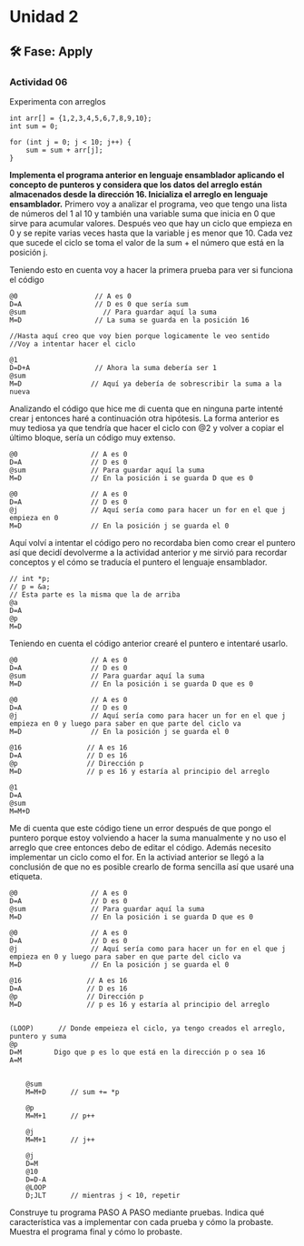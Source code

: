 # Unidad 2


## 🛠 Fase: Apply

### Actividad 06
Experimenta con arreglos

```
int arr[] = {1,2,3,4,5,6,7,8,9,10};
int sum = 0;

for (int j = 0; j < 10; j++) {
    sum = sum + arr[j];
}
```

**Implementa el programa anterior en lenguaje ensamblador aplicando el concepto de punteros y considera que los datos del arreglo están almacenados desde la dirección 16. Inicializa el arreglo en lenguaje ensamblador.**
Primero voy a analizar el programa, veo que tengo una lista de números del 1 al 10 y también una variable suma que inicia en 0 que sirve para acumular valores. Después veo que hay un ciclo que empieza en 0 y se repite varias veces hasta que la variable j es menor que 10. Cada vez que sucede el ciclo se toma el valor de la sum + el número que está en la posición j.

Teniendo esto en cuenta voy a hacer la primera prueba para ver si funciona el código 

```
@0                   // A es 0
D=A                  // D es 0 que sería sum
@sum                   // Para guardar aquí la suma
M=D                  // La suma se guarda en la posición 16

//Hasta aquí creo que voy bien porque logicamente le veo sentido
//Voy a intentar hacer el ciclo

@1
D=D+A                // Ahora la suma debería ser 1
@sum
M=D                 // Aquí ya debería de sobrescribir la suma a la nueva

```
Analizando el código que hice me di cuenta que en ninguna parte intenté crear j entonces haré a continuación otra hipótesis. La forma anterior es muy tediosa ya que tendría que hacer el ciclo con @2 y volver a copiar el último bloque, sería un código muy extenso.

```
@0                  // A es 0
D=A                 // D es 0
@sum                // Para guardar aquí la suma
M=D                 // En la posición i se guarda D que es 0

@0                  // A es 0
D=A                 // D es 0
@j                  // Aquí sería como para hacer un for en el que j empieza en 0
M=D                 // En la posición j se guarda el 0

```
Aquí volví a intentar el código pero no recordaba bien como crear el puntero así que decidí devolverme a la actividad anterior y me sirvió para recordar conceptos y el cómo se traducía el puntero el lenguaje ensamblador.
```
// int *p;
// p = &a;
// Esta parte es la misma que la de arriba
@a
D=A          
@p
M=D      
```
Teniendo en cuenta el código anterior crearé el puntero e intentaré usarlo.
```
@0                  // A es 0
D=A                 // D es 0
@sum                // Para guardar aquí la suma
M=D                 // En la posición i se guarda D que es 0

@0                  // A es 0
D=A                 // D es 0
@j                  // Aquí sería como para hacer un for en el que j empieza en 0 y luego para saber en que parte del ciclo va
M=D                 // En la posición j se guarda el 0

@16                // A es 16
D=A                // D es 16
@p                 // Dirección p
M=D                // p es 16 y estaría al principio del arreglo

@1
D=A
@sum
M=M+D 

```
Me di cuenta que este código tiene un error después de que pongo el puntero porque estoy volviendo a hacer la suma manualmente y no uso el arreglo que cree entonces debo de editar el código. Además necesito implementar un ciclo como el for. En la activiad anterior se llegó a la conclusión de que no es posible crearlo de forma sencilla así que usaré una etiqueta.
```
@0                  // A es 0
D=A                 // D es 0
@sum                // Para guardar aquí la suma
M=D                 // En la posición i se guarda D que es 0

@0                  // A es 0
D=A                 // D es 0
@j                  // Aquí sería como para hacer un for en el que j empieza en 0 y luego para saber en que parte del ciclo va
M=D                 // En la posición j se guarda el 0

@16                // A es 16
D=A                // D es 16
@p                 // Dirección p
M=D                // p es 16 y estaría al principio del arreglo


(LOOP)      // Donde empeieza el ciclo, ya tengo creados el arreglo, puntero y suma
@p
D=M        Digo que p es lo que está en la dirección p o sea 16
A=M
  

    @sum
    M=M+D      // sum += *p

    @p
    M=M+1      // p++

    @j
    M=M+1      // j++

    @j
    D=M
    @10
    D=D-A
    @LOOP
    D;JLT      // mientras j < 10, repetir
```

Construye tu programa PASO A PASO mediante pruebas. Indica qué característica vas a implementar con cada prueba y cómo la probaste.
Muestra el programa final y cómo lo probaste.






